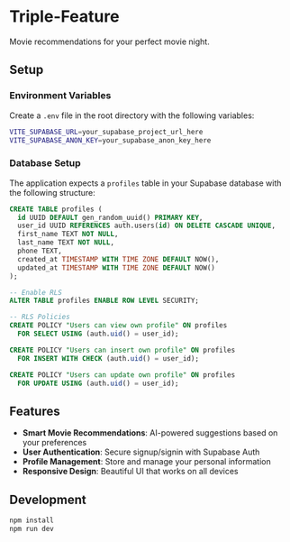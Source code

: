 # Triple-Feature

Movie recommendations for your perfect movie night.

## Setup

### Environment Variables

Create a `.env` file in the root directory with the following variables:

```bash
VITE_SUPABASE_URL=your_supabase_project_url_here
VITE_SUPABASE_ANON_KEY=your_supabase_anon_key_here
```

### Database Setup

The application expects a `profiles` table in your Supabase database with the following structure:

```sql
CREATE TABLE profiles (
  id UUID DEFAULT gen_random_uuid() PRIMARY KEY,
  user_id UUID REFERENCES auth.users(id) ON DELETE CASCADE UNIQUE,
  first_name TEXT NOT NULL,
  last_name TEXT NOT NULL,
  phone TEXT,
  created_at TIMESTAMP WITH TIME ZONE DEFAULT NOW(),
  updated_at TIMESTAMP WITH TIME ZONE DEFAULT NOW()
);

-- Enable RLS
ALTER TABLE profiles ENABLE ROW LEVEL SECURITY;

-- RLS Policies
CREATE POLICY "Users can view own profile" ON profiles
  FOR SELECT USING (auth.uid() = user_id);

CREATE POLICY "Users can insert own profile" ON profiles
  FOR INSERT WITH CHECK (auth.uid() = user_id);

CREATE POLICY "Users can update own profile" ON profiles
  FOR UPDATE USING (auth.uid() = user_id);
```

## Features

- **Smart Movie Recommendations**: AI-powered suggestions based on your preferences
- **User Authentication**: Secure signup/signin with Supabase Auth
- **Profile Management**: Store and manage your personal information
- **Responsive Design**: Beautiful UI that works on all devices

## Development

```bash
npm install
npm run dev
```
